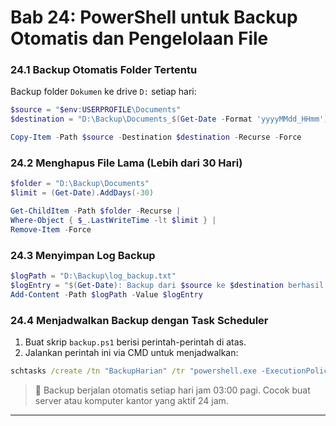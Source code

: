 # **Bab 24: PowerShell untuk Backup Otomatis dan Pengelolaan File**

### **24.1 Backup Otomatis Folder Tertentu**

Backup folder `Dokumen` ke drive `D:` setiap hari:
```powershell
$source = "$env:USERPROFILE\Documents"
$destination = "D:\Backup\Documents_$(Get-Date -Format 'yyyyMMdd_HHmm')"

Copy-Item -Path $source -Destination $destination -Recurse -Force
```

### **24.2 Menghapus File Lama (Lebih dari 30 Hari)**
```powershell
$folder = "D:\Backup\Documents"
$limit = (Get-Date).AddDays(-30)

Get-ChildItem -Path $folder -Recurse |
Where-Object { $_.LastWriteTime -lt $limit } |
Remove-Item -Force
```

### **24.3 Menyimpan Log Backup**
```powershell
$logPath = "D:\Backup\log_backup.txt"
$logEntry = "$(Get-Date): Backup dari $source ke $destination berhasil.`n"
Add-Content -Path $logPath -Value $logEntry
```

### **24.4 Menjadwalkan Backup dengan Task Scheduler**
1. Buat skrip `backup.ps1` berisi perintah-perintah di atas.
2. Jalankan perintah ini via CMD untuk menjadwalkan:
```cmd
schtasks /create /tn "BackupHarian" /tr "powershell.exe -ExecutionPolicy Bypass -File D:\Script\backup.ps1" /sc daily /st 03:00
```

> 🔁 Backup berjalan otomatis setiap hari jam 03:00 pagi. Cocok buat server atau komputer kantor yang aktif 24 jam.

---
